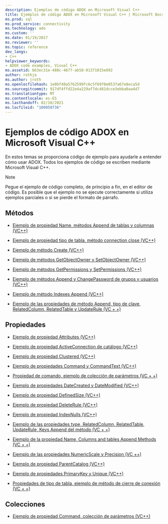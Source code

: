 ```yaml
---
description: Ejemplos de código ADOX en Microsoft Visual C++
title: Ejemplos de código ADOX en Microsoft Visual C++ | Microsoft Docs
ms.prod: sql
ms.prod_service: connectivity
ms.technology: ado
ms.custom: ''
ms.date: 01/19/2017
ms.reviewer: ''
ms.topic: reference
dev_langs:
- C++
helpviewer_keywords:
- ADOX code examples, Visual C++
ms.assetid: b63ec31e-488c-4677-ab58-01371015e692
author: rothja
ms.author: jroth
ms.openlocfilehash: 1e0bf40a5762599fc6c5f6970e0537a67e8eca5d
ms.sourcegitcommit: 917df4ffd22e4a229af7dc481dcce3ebba0aa4d7
ms.translationtype: MT
ms.contentlocale: es-ES
ms.lasthandoff: 02/10/2021
ms.locfileid: "100050736"
---
```

# <a name="adox-code-examples-in-microsoft-visual-c"></a>Ejemplos de código ADOX en Microsoft Visual C++
En estos temas se proporciona código de ejemplo para ayudarle a entender cómo usar ADOX. Todos los ejemplos de código se escriben mediante Microsoft Visual C++.  
  
> [!NOTE]
>  Pegue el ejemplo de código completo, de principio a fin, en el editor de código. Es posible que el ejemplo no se ejecute correctamente si utiliza ejemplos parciales o si se pierde el formato de párrafo.  
  
## <a name="methods"></a>Métodos  
  
-   [Ejemplo de propiedad Name, métodos Append de tablas y columnas (VC++)](./columns-and-tables-append-methods-name-property-example-vc.md)  
  
-   [Ejemplo de propiedad tipo de tabla, método connection close (VC++)](./connection-close-method-table-type-property-example-vc.md)  
  
-   [Ejemplo de método Create (VC++)](./create-method-example-vc.md)  
  
-   [Ejemplo de métodos GetObjectOwner y SetObjectOwner (VC++)](./getobjectowner-and-setobjectowner-methods-example-vc.md)  
  
-   [Ejemplo de métodos GetPermissions y SetPermissions (VC++)](./getpermissions-and-setpermissions-methods-example-vc.md)  
  
-   [Ejemplo de métodos Append y ChangePassword de grupos y usuarios (VC++)](./groups-and-users-append-changepassword-methods-example-vc.md)  
  
-   [Ejemplo de método Indexes Append (VC++)](./indexes-append-method-example-vc.md)  
  
-   [Ejemplo de las propiedades de método Append, tipo de clave, RelatedColumn, RelatedTable y UpdateRule (VC + +)](./keys-append-method-key-type-relatedcolumn-relatedtable-example-vc.md)  
  
## <a name="properties"></a>Propiedades  
  
-   [Ejemplo de propiedad Attributes (VC++)](./attributes-property-example-vc.md)  
  
-   [Ejemplo de propiedad ActiveConnection de catálogo (VC++)](./catalog-activeconnection-property-example-vc.md)  
  
-   [Ejemplo de propiedad Clustered (VC++)](./clustered-property-example-vc.md)  
  
-   [Ejemplo de propiedades Command y CommandText (VC++)](./command-and-commandtext-properties-example-vc.md)  
  
-   [Propiedad de comando, ejemplo de colección de parámetros (VC + +)](./parameters-collection-command-property-example-vc.md)  
  
-   [Ejemplo de propiedades DateCreated y DateModified (VC++)](./datecreated-and-datemodified-properties-example-vc.md)  
  
-   [Ejemplo de propiedad DefinedSize (VC++)](./definedsize-property-example-vc.md)  
  
-   [Ejemplo de propiedad DeleteRule (VC++)](./deleterule-property-example-vc.md)  
  
-   [Ejemplo de propiedad IndexNulls (VC++)](./indexnulls-property-example-vc.md)  
  
-   [Ejemplo de las propiedades type, RelatedColumn, RelatedTable, UpdateRule, Keys Append del método (VC + +)](./keys-append-method-key-type-relatedcolumn-relatedtable-example-vc.md)  
  
-   [Ejemplo de la propiedad Name, Columns and tables Append Methods (VC + +)](./columns-and-tables-append-methods-name-property-example-vc.md)  
  
-   [Ejemplo de las propiedades NumericScale y Precision (VC ++)](./numericscale-and-precision-properties-of-the-column-object-example-vc.md)  
  
-   [Ejemplo de propiedad ParentCatalog (VC++)](./parentcatalog-property-example-vc.md)  
  
-   [Ejemplo de propiedades PrimaryKey y Unique (VC++)](./primarykey-and-unique-properties-example-vc.md)  
  
-   [Propiedades de tipo de tabla, ejemplo de método de cierre de conexión (VC + +)](./connection-close-method-table-type-property-example-vc.md)  
  
## <a name="collections"></a>Colecciones  
  
-   [Ejemplo de propiedad Command, colección de parámetros (VC++)](./parameters-collection-command-property-example-vc.md)
